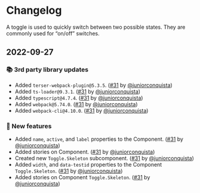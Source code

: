 # Changelog

A toggle is used to quickly switch between two possible states. They are commonly used for “on/off” switches.

## 2022-09-27

### 📚 3rd party library updates

- Added `terser-webpack-plugin@5.3.5`. ([#31](https://github.com/TiendaNube/nimbus-design-system/pull/31) by [@juniorconquista](https://github.com/juniorconquista))
- Added `ts-loader@9.3.1`. ([#31](https://github.com/TiendaNube/nimbus-design-system/pull/31) by [@juniorconquista](https://github.com/juniorconquista))
- Added `typescript@4.7.4`. ([#31](https://github.com/TiendaNube/nimbus-design-system/pull/31) by [@juniorconquista](https://github.com/juniorconquista))
- Added `webpack@5.74.0`. ([#31](https://github.com/TiendaNube/nimbus-design-system/pull/31) by [@juniorconquista](https://github.com/juniorconquista))
- Added `webpack-cli@4.10.0`. ([#31](https://github.com/TiendaNube/nimbus-design-system/pull/31) by [@juniorconquista](https://github.com/juniorconquista))

### 🎉 New features

- Added `name`, `active`, and `label` properties to the Component. ([#31](https://github.com/TiendaNube/nimbus-design-system/pull/31) by [@juniorconquista](https://github.com/juniorconquista))
- Added stories on Component. ([#31](https://github.com/TiendaNube/nimbus-design-system/pull/31) by [@juniorconquista](https://github.com/juniorconquista))
- Created new `Toggle.Skeleton` subcomponent. ([#31](https://github.com/TiendaNube/nimbus-design-system/pull/31) by [@juniorconquista](https://github.com/juniorconquista))
- Added `width`, and `data-testid` properties to the Component `Toggle.Skeleton`. ([#31](https://github.com/TiendaNube/nimbus-design-system/pull/31) by [@juniorconquista](https://github.com/juniorconquista))
- Added stories on Component `Toggle.Skeleton`. ([#31](https://github.com/TiendaNube/nimbus-design-system/pull/31) by [@juniorconquista](https://github.com/juniorconquista))
